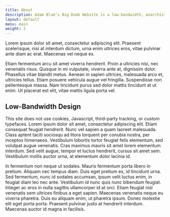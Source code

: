 ```yaml
---
title: About
description: Adam Blum’s Big Dumb Website is a low-bandwidth, anarchist bullshit machine.
layout: default
menu: main
weight: 2
---
```



Lorem ipsum dolor sit amet, consectetur adipiscing elit. Praesent scelerisque, nisi at interdum dictum, urna enim ultrices eros, vitae pulvinar ante diam ac erat. Maecenas vel neque ex.

Etiam fermentum arcu sit amet viverra hendrerit. Proin a ultricies nisi, nec venenatis risus. Quisque in mi vulputate, viverra ante at, dignissim dolor. Phasellus vitae blandit metus. Aenean in sapien ultrices, malesuada arcu et, ultricies tellus. Etiam posuere vehicula augue vel fringilla. Suspendisse non pellentesque massa. Nam tincidunt purus sed dolor mattis tincidunt at ut enim. Ut placerat est elit, vitae mattis ligula porta vel.

## Low-Bandwidth Design

This site does not use cookies, Javascript, third-party tracking, or custom typefaces. Lorem ipsum dolor sit amet, consectetur adipiscing elit. Etiam consequat feugiat hendrerit. Nunc vel sapien a quam laoreet malesuada. Class aptent taciti sociosqu ad litora torquent per conubia nostra, per inceptos himenaeos. Vestibulum lobortis tortor feugiat felis elementum, sed volutpat augue venenatis. Cras maximus mauris sit amet lorem elementum interdum. Sed velit augue, tempor et luctus hendrerit, cursus sit amet sem. Vestibulum mollis auctor urna, at elementum dolor lacinia id.

In fermentum non neque ut sodales. Mauris fermentum porta libero in pretium. Aliquam nec tempus diam. Duis eget pretium ex, id tincidunt urna. Sed fermentum, nunc id sodales accumsan, ipsum velit luctus enim, in feugiat diam leo nec ante. Vestibulum id nunc quis nunc bibendum feugiat. Integer ac eros in nulla sagittis ullamcorper id at orci. Etiam feugiat nisl venenatis sem ultrices finibus a eget sapien. Maecenas venenatis neque eu viverra pharetra. Duis eu aliquam enim, ut pharetra ipsum. Donec molestie elit eget porta porta. Praesent pulvinar justo at hendrerit interdum. Maecenas auctor id magna in facilisis.